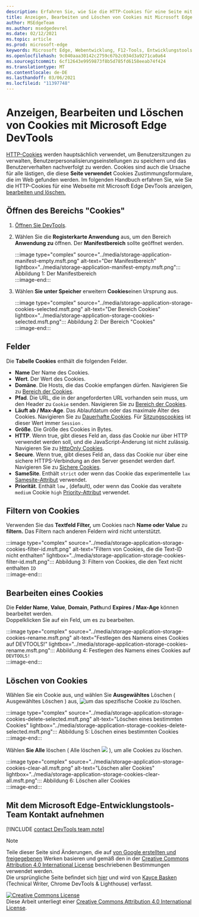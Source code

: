 ```yaml
---
description: Erfahren Sie, wie Sie die HTTP-Cookies für eine Seite mit Microsoft Edge DevTools anzeigen, bearbeiten und löschen.
title: Anzeigen, Bearbeiten und Löschen von Cookies mit Microsoft Edge DevTools
author: MSEdgeTeam
ms.author: msedgedevrel
ms.date: 02/12/2021
ms.topic: article
ms.prod: microsoft-edge
keywords: Microsoft Edge, Webentwicklung, F12-Tools, Entwicklungstools
ms.openlocfilehash: 9c040aaa30142c2759c67b2c034d3a9271ca0a64
ms.sourcegitcommit: 6cf12643e9959873f8b5d785fd6158eeab74f424
ms.translationtype: MT
ms.contentlocale: de-DE
ms.lasthandoff: 03/06/2021
ms.locfileid: "11397748"
---
```

<!-- Copyright Kayce Basques 

   Licensed under the Apache License, Version 2.0 (the "License");
   you may not use this file except in compliance with the License.
   You may obtain a copy of the License at

       https://www.apache.org/licenses/LICENSE-2.0

   Unless required by applicable law or agreed to in writing, software
   distributed under the License is distributed on an "AS IS" BASIS,
   WITHOUT WARRANTIES OR CONDITIONS OF ANY KIND, either express or implied.
   See the License for the specific language governing permissions and
   limitations under the License.  -->

# <a name="view-edit-and-delete-cookies-with-microsoft-edge-devtools"></a>Anzeigen, Bearbeiten und Löschen von Cookies mit Microsoft Edge DevTools  

[HTTP-Cookies][MDNHTTPCookies] werden hauptsächlich verwendet, um Benutzersitzungen zu verwalten, Benutzerpersonalisierungseinstellungen zu speichern und das Benutzerverhalten nachverfolgt zu werden.  Cookies sind auch die Ursache für alle lästigen, die diese **Seite verwendet** Cookies Zustimmungsformulare, die im Web gefunden werden.  Im folgenden Handbuch erfahren Sie, wie Sie die HTTP-Cookies für eine Webseite mit Microsoft Edge DevTools anzeigen, [bearbeiten und löschen.][MicrosoftEdgeDevTools]  

## <a name="open-the-cookies-pane"></a>Öffnen des Bereichs "Cookies"  

1.  [Öffnen Sie DevTools][DevToolsOpen].  
1.  Wählen Sie die **Registerkarte Anwendung** aus, um den Bereich **Anwendung zu** öffnen.  Der **Manifestbereich** sollte geöffnet werden.  
    
    :::image type="complex" source="../media/storage-application-manifest-empty.msft.png" alt-text="Der Manifestbereich" lightbox="../media/storage-application-manifest-empty.msft.png":::
       Abbildung 1: Der Manifestbereich  
    :::image-end:::  

1.  Wählen **Sie unter Speicher** erweitern **Cookies**einen Ursprung aus.  
    
    :::image type="complex" source="../media/storage-application-storage-cookies-selected.msft.png" alt-text="Der Bereich Cookies" lightbox="../media/storage-application-storage-cookies-selected.msft.png":::
       Abbildung 2: Der Bereich "Cookies"  
    :::image-end:::  

## <a name="fields"></a>Felder  

Die **Tabelle Cookies** enthält die folgenden Felder.  

*   **Name**  Der Name des Cookies.  
*   **Wert**.  Der Wert des Cookies.  
*   **Domäne**.  Die Hosts, die das Cookie empfangen dürfen.  Navigieren Sie zu [Bereich der Cookies][MDNHTTPCookiesScope].  
*   **Pfad**.  Die URL, die in der angeforderten URL vorhanden sein muss, um den Header zu `Cookie` senden.  Navigieren Sie zu [Bereich der Cookies][MDNHTTPCookiesScope].  
*   **Läuft ab / Max-Age**.  Das Ablaufdatum oder das maximale Alter des Cookies.  Navigieren Sie zu [Dauerhafte Cookies][MDNHTTPCookiesPermanent].  Für [Sitzungscookies][MDNHTTPCookiesSession] ist dieser Wert immer `Session` .  
*   **Größe**.  Die Größe des Cookies in Bytes.  
*   **HTTP**.  Wenn true, gibt dieses Feld an, dass das Cookie nur über HTTP verwendet werden soll, und die JavaScript-Änderung ist nicht zulässig.  Navigieren Sie zu [HttpOnly Cookies][MDNHTTPCookiesSecure].  
*   **Secure**.  Wenn true, gibt dieses Feld an, dass das Cookie nur über eine sichere HTTPS-Verbindung an den Server gesendet werden darf.  Navigieren Sie zu [Sichere Cookies][MDNHTTPCookiesSecure].  
*   **SameSite**.  Enthält `strict` oder wenn das Cookie das experimentelle `lax` [Samesite-Attribut][MDNHTTPCookiesSamesite] verwendet.  
*   **Priorität**.  Enthält `low` , \(default\), oder wenn das Cookie das veraltete `medium` Cookie `high` [Priority-Attribut][ChromiumIssue232693] verwendet.

## <a name="filter-cookies"></a>Filtern von Cookies  

Verwenden Sie das **Textfeld Filter,** um Cookies nach **Name oder Value** zu **filtern.**  Das Filtern nach anderen Feldern wird nicht unterstützt.  

:::image type="complex" source="../media/storage-application-storage-cookies-filter-id.msft.png" alt-text="Filtern von Cookies, die die Text-ID nicht enthalten" lightbox="../media/storage-application-storage-cookies-filter-id.msft.png":::
   Abbildung 3: Filtern von Cookies, die den Text nicht enthalten `ID`  
:::image-end:::  

## <a name="edit-a-cookie"></a>Bearbeiten eines Cookies  

Die **Felder Name**, **Value**, **Domain**, **Path**und **Expires / Max-Age** können bearbeitet werden.  
Doppelklicken Sie auf ein Feld, um es zu bearbeiten.  

:::image type="complex" source="../media/storage-application-storage-cookies-rename.msft.png" alt-text="Festlegen des Namens eines Cookies auf DEVTOOLS!" lightbox="../media/storage-application-storage-cookies-rename.msft.png":::
   Abbildung 4: Festlegen des Namens eines Cookies auf `DEVTOOLS!`  
:::image-end:::  

## <a name="delete-cookies"></a>Löschen von Cookies  

Wählen Sie ein Cookie aus, und wählen Sie **Ausgewähltes** Löschen \( Ausgewähltes Löschen \) aus, ![ um das spezifische Cookie zu ][ImageDeleteIcon] löschen.  

:::image type="complex" source="../media/storage-application-storage-cookies-delete-selected.msft.png" alt-text="Löschen eines bestimmten Cookies" lightbox="../media/storage-application-storage-cookies-delete-selected.msft.png":::
   Abbildung 5: Löschen eines bestimmten Cookies  
:::image-end:::  

Wählen **Sie Alle** löschen \( Alle löschen ![ ][ImageClearIcon] \), um alle Cookies zu löschen.  

:::image type="complex" source="../media/storage-application-storage-cookies-clear-all.msft.png" alt-text="Löschen aller Cookies" lightbox="../media/storage-application-storage-cookies-clear-all.msft.png":::
   Abbildung 6: Löschen aller Cookies  
:::image-end:::  

## <a name="getting-in-touch-with-the-microsoft-edge-devtools-team"></a>Mit dem Microsoft Edge-Entwicklungstools-Team Kontakt aufnehmen  

[!INCLUDE [contact DevTools team note](../includes/contact-devtools-team-note.md)]  

<!-- image links -->  

[ImageClearIcon]: ../media/clear-icon.msft.png  
[ImageDeleteIcon]: ../media/delete-icon.msft.png  

<!-- links -->  

[MicrosoftEdgeDevTools]: /microsoft-edge/devtools-guide-chromium "Microsoft Edge (Chromium) Developer Tools"  
[DevToolsOpen]: /microsoft-edge/devtools-guide-chromium/open "Öffnen von Microsoft Edge DevTools"  

[ChromiumIssue232693]: https://bugs.chromium.org/p/chromium/issues/detail?id=232693 "Chromium Issue 232693: Implementing Priority Field for Cookies | Chromium-Bugs"  

[MDNHTTPCookies]: https://developer.mozilla.org/docs/Web/HTTP/Cookies "HTTP-Cookies | MDN"  
[MDNHTTPCookiesPermanent]: https://developer.mozilla.org/docs/Web/HTTP/Cookies#Permanent_cookies "HTTP-Cookies – permanente | MDN"  
[MDNHTTPCookiesSamesite]: https://developer.mozilla.org/docs/Web/HTTP/Cookies#SameSite_cookies "HTTP-Cookies – SameSite-Cookies | MDN"  
[MDNHTTPCookiesScope]: https://developer.mozilla.org/docs/Web/HTTP/Cookies#Scope_of_cookies "HTTP-Cookies – Umfang der | MDN"  
[MDNHTTPCookiesSecure]: https://developer.mozilla.org/docs/Web/HTTP/Cookies#Secure_and_HttpOnly_cookies "HTTP-Cookies – Secure and HttpOnly cookies | MDN"  
[MDNHTTPCookiesSession]: https://developer.mozilla.org/docs/Web/HTTP/Cookies#Session_cookies "HTTP-Cookies – Sitzungscookies | MDN"  

> [!NOTE]
> Teile dieser Seite sind Änderungen, die auf [von Google erstellten und freigegebenen][GoogleSitePolicies] Werken basieren und gemäß den in der [Creative Commons Attribution 4.0 International License][CCA4IL] beschriebenen Bestimmungen verwendet werden.  
> Die ursprüngliche Seite befindet sich [hier](https://developers.google.com/web/tools/chrome-devtools/storage/cookies) und wird von [Kayce Basken][KayceBasques] \(Technical Writer, Chrome DevTools \& Lighthouse\) verfasst.  

[![Creative Commons License][CCby4Image]][CCA4IL]  
Diese Arbeit unterliegt einer [Creative Commons Attribution 4.0 International License][CCA4IL].  

[CCA4IL]: https://creativecommons.org/licenses/by/4.0  
[CCby4Image]: https://i.creativecommons.org/l/by/4.0/88x31.png  
[GoogleSitePolicies]: https://developers.google.com/terms/site-policies  
[KayceBasques]: https://developers.google.com/web/resources/contributors/kaycebasques  
